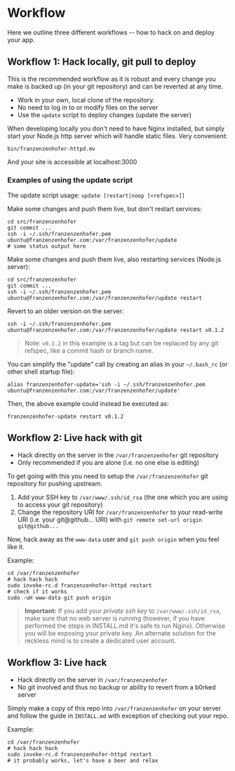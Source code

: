 # Workflow

Here we outline three different workflows -- how to hack on and deploy your app.

## Workflow 1: Hack locally, git pull to deploy

This is the recommended workflow as it is robust and every change you make is backed up (in your git repository) and can be reverted at any time.

- Work in your own, local clone of the repository.
- No need to log in to or modify files on the server
- Use the `update` script to deploy changes (update the server)

When developing locally you don't need to have Nginx installed, but simply start your Node.js http server which will handle static files. Very convenient:

    bin/franzenzenhofer-httpd.mv

And your site is accessible at localhost:3000


### Examples of using the update script

The update script usage: `update [restart|noop [<refspec>]]`

Make some changes and push them live, but don't restart services:

    cd src/franzenzenhofer
    git commit ...
    ssh -i ~/.ssh/franzenzenhofer.pem ubuntu@franzenzenhofer.com:/var/franzenzenhofer/update
    # some status output here

Make some changes and push them live, also restarting services (Node.js server):

    cd src/franzenzenhofer
    git commit ...
    ssh -i ~/.ssh/franzenzenhofer.pem ubuntu@franzenzenhofer.com:/var/franzenzenhofer/update restart

Revert to an older version on the server:

    ssh -i ~/.ssh/franzenzenhofer.pem ubuntu@franzenzenhofer.com:/var/franzenzenhofer/update restart v0.1.2

> Note: `v0.1.2` in this example is a tag but can be replaced by any git refspec, like a commit hash or branch name.

You can simplify the "update" call by creating an alias in your `~/.bash_rc` (or other shell startup file):

    alias franzenzenhofer-update='ssh -i ~/.ssh/franzenzenhofer.pem ubuntu@franzenzenhofer.com:/var/franzenzenhofer/update'

Then, the above example could instead be executed as:

    franzenzenhofer-update restart v0.1.2


## Workflow 2: Live hack with git

- Hack directly on the server in the `/var/franzenzenhofer` git repository
- Only recommended if you are alone (i.e. no one else is editing)

To get going with this you need to setup the `/var/franzenzenhofer` git repository for pushing upstream.

1. Add your SSH key to `/var/www/.ssh/id_rsa` (the one which you are using to access your git repository)
2. Change the repository URI for `/var/franzenzenhofer` to your read-write URI (i.e. your git@github... URI) with `git remote set-url origin git@github...`

Now, hack away as the `www-data` user and `git push origin` when you feel like it.

Example:

    cd /var/franzenzenhofer
    # hack hack hack
    sudo invoke-rc.d franzenzenhofer-httpd restart
    # check if it works
    sudo -uH www-data git push origin

> **Important:** If you add your *private ssh key* to `/var/www/.ssh/id_rsa`, make sure that no web server is running (however, if you have performed the steps in INSTALL.md it's safe to run Nginx). Otherwise you will be exposing your private key. An alternate solution for the reckless mind is to create a dedicated user account.

## Workflow 3: Live hack

- Hack directly on the server in `/var/franzenzenhofer`
- No git involved and thus no backup or ability to revert from a b0rked server

Simply make a copy of this repo into `/var/franzenzenhofer` on your server and follow the guide in `INSTALL.md` with exception of checking out your repo.

Example:

    cd /var/franzenzenhofer
    # hack hack hack
    sudo invoke-rc.d franzenzenhofer-httpd restart
    # it probably works, let's have a beer and relax
